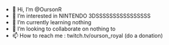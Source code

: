 - 👋 Hi, I’m @OursonR
- 👀 I’m interested in NINTENDO 3DSSSSSSSSSSSSSSSS
- 🌱 I’m currently learning nothing
- 💞️ I’m looking to collaborate on nothing to
- 📫 How to reach me : twitch.tv/ourson_royal (do a donation)

<!---
OursonR/OursonR is a ✨ special ✨ repository because its `README.md` (this file) appears on your GitHub profile.
You can click the Preview link to take a look at your changes.
--->

